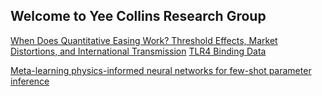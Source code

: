 ## Welcome to Yee Collins Research Group
[When Does Quantitative Easing Work? Threshold Effects, Market Distortions, and International Transmission](https://papers.ssrn.com/sol3/papers.cfm?abstract_id=5445554)
[TLR4 Binding Data](https://www.kaggle.com/datasets/bdyeenyc/tlr4-binding-dataset)

[Meta-learning physics-informed neural networks for few-shot parameter inference](https://doi.org/10.21203/rs.3.rs-7497594/v1)
